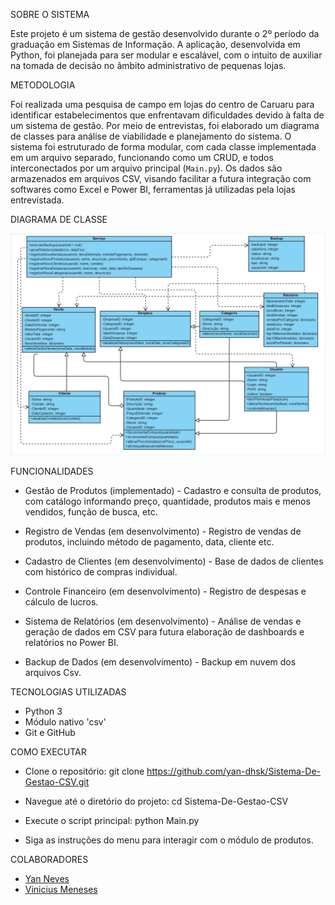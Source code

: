SOBRE O SISTEMA 

Este projeto é um sistema de gestão desenvolvido durante o 2º período da graduação em Sistemas de Informação. A aplicação, desenvolvida em Python, foi planejada para ser modular e escalável, com o intuito de auxiliar na tomada de decisão no âmbito administrativo de pequenas lojas.

METODOLOGIA

Foi realizada uma pesquisa de campo em lojas do centro de Caruaru para identificar estabelecimentos que enfrentavam dificuldades devido à falta de um sistema de gestão. Por meio de entrevistas, foi elaborado um diagrama de classes para análise de viabilidade e planejamento do sistema. O sistema foi estruturado de forma modular, com cada classe implementada em um arquivo separado, funcionando como um CRUD, e todos interconectados por um arquivo principal (`Main.py`). Os dados são armazenados em arquivos CSV, visando facilitar a futura integração com softwares como Excel e Power BI, ferramentas já utilizadas pela lojas entrevistada.

DIAGRAMA DE CLASSE

![Diagrama de Classes](docs/Diagrama-de-classe.jpg)


FUNCIONALIDADES
- Gestão de Produtos (implementado) - Cadastro e consulta de produtos, com catálogo informando preço, quantidade, produtos mais e menos vendidos, função de busca, etc.

- Registro de Vendas (em desenvolvimento) - Registro de vendas de produtos, incluindo método de pagamento, data, cliente etc.

- Cadastro de Clientes (em desenvolvimento) - Base de dados de clientes com histórico de compras individual.

- Controle Financeiro (em desenvolvimento) - Registro de despesas e cálculo de lucros.

- Sistema de Relatórios (em desenvolvimento) - Análise de vendas e geração de dados em CSV para futura elaboração de dashboards e relatórios no Power BI.

- Backup de Dados (em desenvolvimento) - Backup em nuvem dos arquivos Csv.

TECNOLOGIAS UTILIZADAS
- Python 3
- Módulo nativo 'csv'
- Git e GitHub

COMO EXECUTAR
- Clone o repositório: git clone https://github.com/yan-dhsk/Sistema-De-Gestao-CSV.git

- Navegue até o diretório do projeto: cd Sistema-De-Gestao-CSV

- Execute o script principal: python Main.py

- Siga as instruções do menu para interagir com o módulo de produtos.

COLABORADORES
- [Yan Neves](https://github.com/yan-dhsk)
- [Vinicius Meneses](https://github.com/viniciusmeneses-maker)
